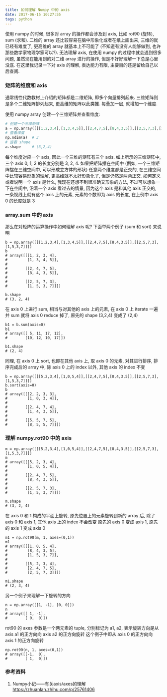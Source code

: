 ```yaml
---
title: 如何理解 Numpy 中的 axis
date: 2017-06-15 10:27:55
tags: python
---
```


使用 numpy 的时候, 很多对 array 的操作都会涉及到 axis, 比如 rot90 (旋转), sum (求和). 二维的 array 还比较容易在脑中形象化或者在纸上画出来, 三维的就已经有难度了, 更高维的 array 就基本上不可能了 (不知道有没有人能够做到, 也许那些数学家物理学家可以?). 无法理解 axis, 在使用 numpy 的过程中就会遇到很多问题, 虽然现在能用到的对二维 array 进行的操作, 但是不好好理解一下总是心里没底. 在这里我记录一下对 axis 的理解, 表达能力有限, 主要目的还是留给自己以后查阅.

<!--more-->

### 矩阵的维度和 axis

通常线性代数教材上介绍的矩阵都是二维矩阵, 即多个向量排列起来. 三维矩阵则是多个二维矩阵排列起来, 更高维的矩阵以此类推. 每叠加一层, 就增加一个维度.

使用 numpy array 创建一个三维矩阵并查看维度:

```python
# 创建一个三维矩阵
a = np.array([[[1,2,3,4],[1,3,4,5]],[[2,4,7,5],[8,4,3,5]],[[2,5,7,3],[1,5,3,7]]])
# 查看维度
np.ndim(a)  # 3
# 查看 shape
a.shape     # (3,2,4)
```

每个维度对应一个 axis, 因此一个三维的矩阵有三个 axis. 如上所示的三维矩阵中, 三个 axis 0, 1, 2 的长度分别是 3, 2, 4. 如果把矩阵摆在空间中 (例如, 一个三维矩阵摆在三维空间中, 可以形成立方体的形状) 任意两个维度都是正交的, 在三维空间中比较容易形象的理解, 更高维就不太好形象化了, 但是仍然是两两正交. 如何定义或者说明一个 axis 是什么, 我现在还想不到很准确又形象的方法, 不过可以想象一下在空间中, 沿着一个 axis 看过去的情景, 因为这个 axis 是和其他 axis 正交的, 一条视线上就有这个 axis 上的元素, 元素的个数即为 axis 的长度, 在上例中 axis 0 的长度就是 3

### array.sum 中的 axis

那么在对矩阵的运算操作中如何理解 axis 呢? 下面举两个例子 (sum 和 sort) 来说明

```
b = np.array([[[1,2,3,4],[1,3,4,5]],[[2,4,7,5],[8,4,3,5]],[[2,5,7,3],[1,5,3,7]]])
b
# array([[[1, 2, 3, 4],
#         [1, 3, 4, 5]],
#
#        [[2, 4, 7, 5],
#         [8, 4, 3, 5]],
#
#        [[2, 5, 7, 3],
#         [1, 5, 3, 7]]])

b.shape
# (3, 2, 4)
```

在 axis 0 上进行 sum, 相当与对其他的 axis 上的元素, 在 axis 0 上 iterate 一遍并 sum 就将 axis 0 reduce 掉了, 原先的 shape (3,2,4) 变成了 (2,4)

```
b1 = b.sum(axis=0)
b1
# array([[ 5, 11, 17, 12],
#        [10, 12, 10, 17]])

b1.shape
# (2, 4)
```

同理, 在 axis 0 上 sort, 也即在其他 axis 上, 取 axis 0 的元素, 对其进行排序, 排序完成后的 array 中, 除 axis 0 上的 index 以外, 其他 axis 的 index 不变

```
b = np.array([[[5,2,3,4],[1,0,5,4]],[[2,4,7,5],[8,4,3,5]],[[2,5,7,3],[1,5,3,7]]])
b.sort(axis=0)
b
# array([[[2, 2, 3, 3],
#         [1, 0, 3, 4]],
#
#        [[2, 4, 7, 4],
#         [1, 4, 3, 5]],
#
#        [[5, 5, 7, 5],
#         [8, 5, 5, 7]]])
```

### 理解 numpy.rot90 中的 axis

```
m = np.array([[[5,2,3,4],[1,0,5,4]],[[2,4,7,5],[8,4,3,5]],[[2,5,7,3],[1,5,3,7]]])
m
# array([[[5, 2, 3, 4],
#         [1, 0, 5, 4]],
#
#        [[2, 4, 7, 5],
#         [8, 4, 3, 5]],
#
#        [[2, 5, 7, 3],
#         [1, 5, 3, 7]]])

m.shape
# (3, 2, 4)
```

在 axis 0 和 1 构成的平面上旋转, 原先位置上的元素旋转到新的 array 后, 除了 axis 0 和 axis 1, 其他 axis 上的 index 不会改变 原先的 axis 0 变成 axis 1, 原先的 axis 1 变成 axis 0

```
m1 = np.rot90(m, 1, axes=(0,1))
m1
# array([[[1, 0, 5, 4],
#         [8, 4, 3, 5],
#         [1, 5, 3, 7]],
#
#        [[5, 2, 3, 4],
#         [2, 4, 7, 5],
#         [2, 5, 7, 3]]])

m1.shape
# (2, 3, 4)
```

另一个例子来理解一下旋转的方向

```
n = np.array([[1, -1], [0, 0]])
n
# array([[ 1, -1],
#        [ 0,  0]])
```

rot90 的 axes 参数是一个两元素的 tuple, 分别标记为 a1, a2, 表示旋转方向是从 axis a1 的正方向向 axis a2 的正方向旋转 这个例子中即从 axis 0 的正方向向 axis 1 的正方向旋转

```
np.rot90(n, 1, axes=(0,1))
# array([[-1,  0],
#        [ 1,  0]])
```

### 参考资料

1. Numpy小记——有关axis/axes的理解 https://zhuanlan.zhihu.com/p/25761406
